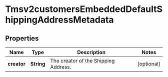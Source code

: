 
# Tmsv2customersEmbeddedDefaultShippingAddressMetadata

## Properties
Name | Type | Description | Notes
------------ | ------------- | ------------- | -------------
**creator** | **String** | The creator of the Shipping Address. |  [optional]



